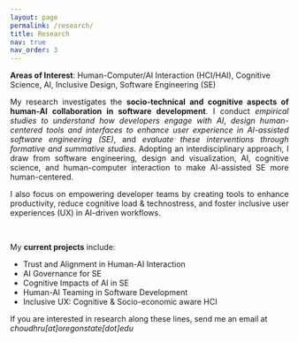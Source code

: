 ```yaml
---
layout: page
permalink: /research/
title: Research
nav: true
nav_order: 3
---
```


<p> <strong>Areas of Interest</strong>: Human-Computer/AI Interaction (HCI/HAI), Cognitive Science, AI, Inclusive Design, Software Engineering (SE) </p>


<div style="text-align: justify;">

My research investigates the <strong>socio-technical and cognitive aspects of human-AI collaboration in software development</strong>. I conduct <em> empirical studies to understand how developers engage with AI</em>, <em>design human-centered tools and interfaces to enhance user experience in AI-assisted software engineering (SE)</em>, and <em>evaluate these interventions through formative and summative studies</em>.  Adopting an interdisciplinary approach, I draw from software engineering, design and visualization, AI, cognitive science, and human-computer interaction to make AI-assisted SE more human-centered.

I also focus on empowering developer teams by creating tools to enhance productivity, reduce cognitive load & technostress, and foster inclusive user experiences (UX) in AI-driven workflows.
</div>
<br>

My **current projects** include:  

- Trust and Alignment in Human-AI Interaction 
- AI Governance for SE
- Cognitive Impacts of AI in SE
- Human-AI Teaming in Software Development
- Inclusive UX: Cognitive & Socio-economic aware HCI

If you are interested in research along these lines, send me an email at *choudhru[at]oregonstate[dot]edu*


<!-- ## GitHub users

{% if site.data.repositories.github_users %}
<div class="repositories d-flex flex-wrap flex-md-row flex-column justify-content-between align-items-center">
  {% for user in site.data.repositories.github_users %}
    {% include repository/repo_user.html username=user %}
  {% endfor %}
</div>
{% endif %}

--- -->

<!-- ## GitHub Repositories

{% if site.data.repositories.github_repos %}
<div class="repositories d-flex flex-wrap flex-md-row flex-column justify-content-between align-items-center">
  {% for repo in site.data.repositories.github_repos %}
    {% include repository/repo.html repository=repo %}
  {% endfor %}
</div>
{% endif %} -->
